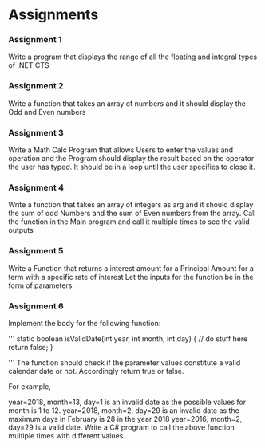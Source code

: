 # Assignments
### Assignment 1
Write a program that displays the range of all the floating and integral types of .NET CTS

### Assignment 2
Write a function that takes an array of numbers and it should display the Odd and Even numbers

### Assignment 3
Write a Math Calc Program that allows Users to enter the values and operation and the Program should display the result based on the operator the user has typed. It should be in a loop until the user specifies to close it.

### Assignment 4
Write a function that takes an array of integers as arg and it should display the sum of odd Numbers and the sum of Even numbers from the array.
Call the function in the Main program and call it multiple times to see the valid outputs

### Assignment 5
Write a Function that returns a interest amount for a Principal Amount for a term with a specific rate of interest  Let the inputs for the function be in the form of parameters. 

### Assignment 6
Implement the body for the following function:

'''
static boolean isValidDate(int year, int month, int day) { 
	// do stuff here
	return false;
}

'''
The function should check if the parameter values constitute a valid calendar date or not. Accordingly return true or false.

For example,

year=2018, month=13, day=1 is an invalid date as the possible values for month is 1 to 12.
year=2018, month=2, day=29 is an invalid date as the maximum days in February is 28 in the year 2018
year=2016, month=2, day=29 is a valid date.
Write a C# program to call the above function multiple times with different values.
